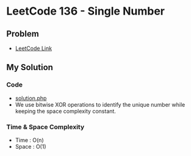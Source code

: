 # LeetCode 136 - Single Number

## Problem  
- [LeetCode Link](https://leetcode.com/problems/single-number/)

## My Solution

### Code
- [solution.php](./solution.php)
- We use bitwise XOR operations to identify the unique number while keeping the space complexity constant.

### Time & Space Complexity
- Time  : O(n)
- Space : O(1)
